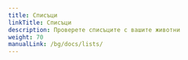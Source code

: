 ```yaml
---
title: Списъци
linkTitle: Списъци
description: Проверете списъците с вашите животни
weight: 70
manualLink: /bg/docs/lists/
---
```

<script>
  window.location.href = "/bg/docs/lists/";
</script>
